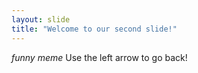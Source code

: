 ```yaml
---
layout: slide
title: "Welcome to our second slide!"
---
```

*funny meme*
Use the left arrow to go back!
